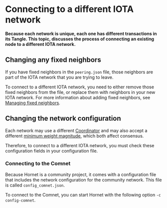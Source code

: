 # Connecting to a different IOTA network

**Because each network is unique, each one has different transactions in its Tangle. This topic, discusses the process of connecting an existing node to a different IOTA network.**

## Changing any fixed neighbors

If you have fixed neighbors in the `peering.json` file, those neighbors are part of the IOTA network that you are trying to leave.

To connect to a different IOTA network, you need to either remove those fixed neighbors from the file, or replace them with neighbors in your new IOTA network. For more information about adding fixed neighbors, see [Managing fixed neighbors](../guides/adding-neighbors.md).

## Changing the network configuration

Each network may use a different [Coordinator](root://getting-started/0.1/network/the-coordinator.md) and may also accept a different [minimum weight magnitude](root://getting-started/0.1/network/minimum-weight-magnitude.md), which both affect consensus.

Therefore, to connect to a different IOTA network, you must check these configuration fields in your configuration file.

### Connecting to the Comnet

Because Hornet is a community project, it comes with a configuration file that includes the network configuration for the community network. This file is called `config_comnet.json`.

To connect to the Comnet, you can start Hornet with the following option `-c config-comnet`.





